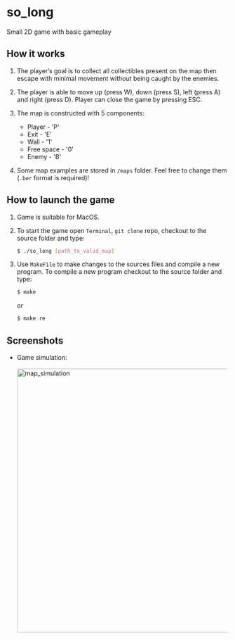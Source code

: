 # so_long

Small 2D game with basic gameplay

## How it works

1. The player’s goal is to collect all collectibles present on the map then escape with
minimal movement without being caught by the enemies.

2. The player is able to move up (press W), down (press S), left (press A) and right (press D). Player can close the game by pressing ESC.

3. The map is constructed with 5 components:
   - Player - 'P'
   - Exit - 'E'
   - Wall - '1'
   - Free space - '0'
   - Enemy - 'B'

4. Some map examples are stored in `/maps` folder. Feel free to change them (`.ber` format is required)!

## How to launch the game

1. Game is suitable for MacOS.

2. To start the game open `Terminal`, `git clone` repo, checkout to the source folder and type:

   ```sh
   $ ./so_long [path_to_valid_map]
   ```

3. Use `MakeFile` to make changes to the sources files and compile a new program. To compile a new program checkout to the source folder and type:

   ```sh
   $ make
   ```

   or

   ```sh
   $ make re
   ```

## Screenshots

- Game simulation:
  <br>
  <br>
  <img src="./examples/simulation.gif" width="600" alt="map_simulation">
